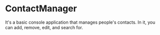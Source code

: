 # ContactManager
It's a basic console application that manages people's contacts. In it, you can add, remove, edit, and search for.
